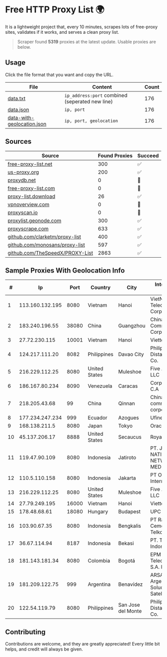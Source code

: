 
# Free HTTP Proxy List 🌍

It is a lightweight project that, every 10 minutes, scrapes lots of free-proxy sites, validates if it works, and serves a clean proxy list.


> Scraper found **5319** proxies at the latest update. Usable proxies are below.

## Usage

Click the file format that you want and copy the URL.


|File|Content|Count|
|----|-------|-----|
|[data.txt](https://raw.githubusercontent.com/themiralay/Proxy-List-World/master/data.txt)|`ip_address:port` combined (seperated new line)|176|
|[data.json](https://raw.githubusercontent.com/themiralay/Proxy-List-World/master/data.json)|`ip, port`|176|
|[data-with-geolocation.json](https://raw.githubusercontent.com/themiralay/Proxy-List-World/master/data-with-geolocation.json)|`ip, port, geolocation`|176|

## Sources

|Source|Found Proxies|Succeed|
|------|-------------|-------|
|[free-proxy-list.net](https://free-proxy-list.net)|300|✅|
|[us-proxy.org](https://www.us-proxy.org)|200|✅|
|[proxydb.net](http://proxydb.net)|0|🚫|
|[free-proxy-list.com](https://free-proxy-list.com/?page=&port=&type%5B%5D=http&type%5B%5D=https&up_time=0&search=Search)|0|🚫|
|[proxy-list.download](https://www.proxy-list.download/HTTP)|26|✅|
|[vpnoverview.com](https://vpnoverview.com/privacy/anonymous-browsing/free-proxy-servers)|0|🚫|
|[proxyscan.io](https://www.proxyscan.io)|0|🚫|
|[proxylist.geonode.com](https://proxylist.geonode.com/api/proxy-list?limit=300&page=1&sort_by=lastChecked&sort_type=desc&protocols=http,https)|300|✅|
|[proxyscrape.com](https://api.proxyscrape.com/v2/?request=displayproxies&protocol=http&timeout=10000&country=all&ssl=all&anonymity=all)|633|✅|
|[github.com/clarketm/proxy-list](https://raw.githubusercontent.com/clarketm/proxy-list/master/proxy-list-raw.txt)|400|✅|
|[github.com/monosans/proxy-list](https://raw.githubusercontent.com/monosans/proxy-list/main/proxies/http.txt)|597|✅|
|[github.com/TheSpeedX/PROXY-List](https://raw.githubusercontent.com/TheSpeedX/PROXY-List/master/http.txt)|2863|✅|


## Sample Proxies With Geolocation Info

|#|Ip|Port|Country|City|Internet Service Provider|
|-|--|----|-------|----|-------------------------|
|1|113.160.132.195|8080|Vietnam|Hanoi|VietNam Post and Telecom Corporation|
|2|183.240.196.55|38080|China|Guangzhou|China Mobile Communications Corporation|
|3|27.72.230.115|10001|Vietnam|Hanoi|Viettel Group|
|4|124.217.111.20|8082|Philippines|Davao City|Philippine Long Distance Telephone Co.|
|5|216.229.112.25|8080|United States|Muleshoe|Five Area Systems, LLC|
|6|186.167.80.234|8090|Venezuela|Caracas|Corporacion Digitel C.A|
|7|218.205.43.68|99|China|Qinnan|China Mobile communications corporation|
|8|177.234.247.234|999|Ecuador|Azogues|Ufinet Panama S.A.|
|9|168.138.211.5|8080|Japan|Tokyo|Oracle Corporation|
|10|45.137.206.17|8888|United States|Secaucus|RoyaleHosting BV|
|11|119.47.90.109|8080|Indonesia|Jatiroto|PT. JAWA POS NATIONAL NETWORK MEDIALINK|
|12|110.5.110.158|8080|Indonesia|Jakarta|PT Orion Cyber Internet|
|13|216.229.112.25|8080|United States|Muleshoe|Five Area Systems, LLC|
|14|27.79.249.195|16000|Vietnam|Hanoi|Viettel Corporation|
|15|178.48.68.61|18080|Hungary|Budapest|UPC|
|16|103.90.67.35|8080|Indonesia|Bengkalis|PT Rajawali Bintang Cemerlang Telkomedia|
|17|36.67.114.94|8187|Indonesia|Bekasi|PT. Telekomunikasi Indonesia|
|18|181.143.181.34|8080|Colombia|Bogotá|EPM Telecomunicaciones S.A. E.S.P.|
|19|181.209.122.75|999|Argentina|Benavídez|ARSAT - Empresa Argentina de Soluciones Satelitales S.A|
|20|122.54.119.79|8080|Philippines|San Jose del Monte|Philippine Long Distance Telephone Co.|



## Contributing

Contributions are welcome, and they are greatly appreciated! Every
little bit helps, and credit will always be given.

